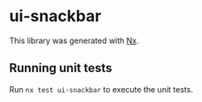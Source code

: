 # ui-snackbar

This library was generated with [Nx](https://nx.dev).

## Running unit tests

Run `nx test ui-snackbar` to execute the unit tests.
